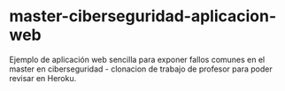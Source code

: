 # master-ciberseguridad-aplicacion-web
Ejemplo de aplicación web sencilla para exponer fallos comunes en el master en ciberseguridad - clonacion de trabajo de profesor para poder revisar en Heroku. 
